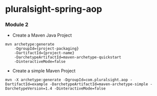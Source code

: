 # pluralsight-spring-aop

### Module 2
* Create a Maven Java Project
```
mvn archetype:generate 
    -DgroupId={project-packaging}
    -DartifactId={project-name}
    -DarchetypeArtifactId=maven-archetype-quickstart
    -DinteractiveMode=false
```
* Create a simple Maven Project
```
mvn -X archetype:generate -DgroupId=com.pluralsight.aop -DartifactId=example -DarchetypeArtifactId=maven-archetype-simple -DarchetypeVersion=1.4 -DinteractiveMode=false
```
